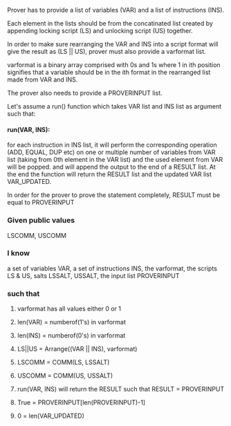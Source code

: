 Prover has to provide a list of variables (VAR) and a list of instructions (INS).

Each element in the lists should be from the concatinated list created by appending locking script (LS) and unlocking script (US) together.

In order to make sure rearranging the VAR and INS into a script format will give the result as (LS || US), prover must also provide a varformat list.

varformat is a binary array comprised with 0s and 1s where 1 in ith position signifies that a variable should be in the ith format in the rearranged list made from VAR and INS.


The prover also needs to provide a PROVERINPUT list.

Let's assume a run() function which takes VAR list and INS list as argument such that:

#### run(VAR, INS):
for each instruction in INS list, it will perform the corresponding operation (ADD, EQUAL, DUP etc) on one or multiple number of variables from VAR list (taking from 0th element in the VAR list) and the used element from VAR will be popped. 
and will append the output to the end of a RESULT list.
At the end the function will return the RESULT list and the updated VAR list VAR_UPDATED.


In order for the prover to prove the statement completely, RESULT must be equal to PROVERINPUT


### Given public values
LSCOMM, USCOMM

### I know 
a set of variables VAR, a set of instructions INS, the varformat, the scripts LS & US, salts LSSALT, USSALT, the input list PROVERINPUT

### such that

1. varformat has all values either 0 or 1

2. len(VAR) = numberof(1's) in varformat

3. len(INS) = numberof(0's) in varformat

4. LS||US = Arrange((VAR || INS), varformat)

5. LSCOMM = COMM(LS, LSSALT)

6. USCOMM = COMM(US, USSALT)

7. run(VAR, INS) will return the RESULT such that RESULT = PROVERINPUT

8. True = PROVERINPUT[len(PROVERINPUT)-1]

9. 0 = len(VAR_UPDATED)

